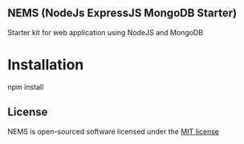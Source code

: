 ## NEMS (NodeJs ExpressJS MongoDB Starter)

Starter kit for web application using NodeJS and MongoDB

# Installation

npm install



## License

NEMS is open-sourced software licensed under the [MIT license](http://opensource.org/licenses/MIT)
